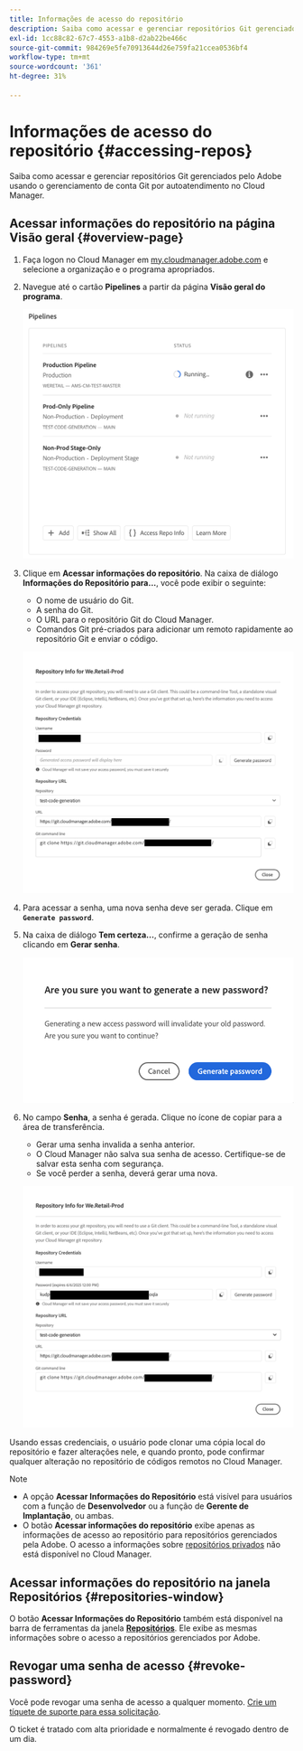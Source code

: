 ```yaml
---
title: Informações de acesso do repositório
description: Saiba como acessar e gerenciar repositórios Git gerenciados pelo Adobe usando o gerenciamento de conta Git por autoatendimento da Cloud Manager.
exl-id: 1cc88c82-67c7-4553-a1b8-d2ab22be466c
source-git-commit: 984269e5fe70913644d26e759fa21ccea0536bf4
workflow-type: tm+mt
source-wordcount: '361'
ht-degree: 31%

---
```


# Informações de acesso do repositório {#accessing-repos}

Saiba como acessar e gerenciar repositórios Git gerenciados pelo Adobe usando o gerenciamento de conta Git por autoatendimento no Cloud Manager.

## Acessar informações do repositório na página Visão geral {#overview-page}

1. Faça logon no Cloud Manager em [my.cloudmanager.adobe.com](https://my.cloudmanager.adobe.com/) e selecione a organização e o programa apropriados.

1. Navegue até o cartão **Pipelines** a partir da página **Visão geral do programa**.

   ![Botão Acessar informações do repositório no cartão Ambientes](assets/pipelines-card.png)

1. Clique em **Acessar informações do repositório**. Na caixa de diálogo **Informações do Repositório para...**, você pode exibir o seguinte:

   * O nome de usuário do Git.
   * A senha do Git.
   * O URL para o repositório Git do Cloud Manager.
   * Comandos Git pré-criados para adicionar um remoto rapidamente ao repositório Git e enviar o código.

   ![Janela de informações do repositório](assets/access-repo-info.png)

1. Para acessar a senha, uma nova senha deve ser gerada. Clique em **`Generate password`**.

1. Na caixa de diálogo **Tem certeza...**, confirme a geração de senha clicando em **Gerar senha**.

   ![Confirmar geração de senha](assets/confirm-password-generation.png)

1. No campo **Senha**, a senha é gerada. Clique no ícone de copiar para a área de transferência.

   * Gerar uma senha invalida a senha anterior.
   * O Cloud Manager não salva sua senha de acesso. Certifique-se de salvar esta senha com segurança.
   * Se você perder a senha, deverá gerar uma nova.

   ![Exemplo de senha gerada](assets/generated-password.png)

Usando essas credenciais, o usuário pode clonar uma cópia local do repositório e fazer alterações nele, e quando pronto, pode confirmar qualquer alteração no repositório de códigos remotos no Cloud Manager.

>[!NOTE]
>
>* A opção **Acessar Informações do Repositório** está visível para usuários com a função de **Desenvolvedor** ou a função de **Gerente de Implantação**, ou ambas.
>* O botão **Acessar informações do repositório** exibe apenas as informações de acesso ao repositório para repositórios gerenciados pela Adobe. O acesso a informações sobre [repositórios privados](private-repositories.md) não está disponível no Cloud Manager.

## Acessar informações do repositório na janela Repositórios {#repositories-window}

O botão **Acessar Informações do Repositório** também está disponível na barra de ferramentas da janela [**Repositórios**](managing-repositories.md). Ele exibe as mesmas informações sobre o acesso a repositórios gerenciados por Adobe.

## Revogar uma senha de acesso {#revoke-password}

Você pode revogar uma senha de acesso a qualquer momento. [Crie um tíquete de suporte para essa solicitação](https://experienceleague.adobe.com/pt-br?support-solution=Experience+Manager&amp;support-tab=home#support).

O ticket é tratado com alta prioridade e normalmente é revogado dentro de um dia.
